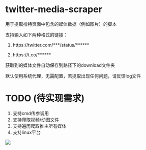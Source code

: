 # twitter-media-scraper
用于提取推特页面中包含的媒体数据（例如图片）的脚本

支持输入如下两种格式的链接：

1. https://<span></span>twitter.com/\*\*\*/status/\*\*\*\*\*\*

2. https://<span></span>t.co/******

获取到的媒体文件自动保存到路径下的download文件夹

默认使用系统代理，无需配置，若提取出现任何问题，请反馈log文件


# TODO (待实现需求)

1. 支持cmd传参调用
2. 支持爬取视频/动图文件
3. 支持遍历爬取推主所有媒体
4. 支持linux平台

<a href="https://sm.ms/image/wvPBc4mgVy9aCxo" target="_blank"><img src="https://i.loli.net/2020/08/13/wvPBc4mgVy9aCxo.png" ></a>
